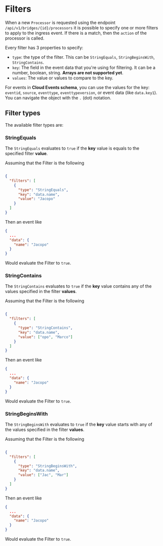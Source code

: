 # Filters

When a new `Processor` is requested using the endpoint `/api/v1/bridges/{id}/processors` it is possible to specify one or more filters to apply to the ingress event. If there is a match, then the `action` of the processor is called. 

Every filter has 3 properties to specify: 

- `type`: the type of the filter. This can be `StringEquals`, `StringBeginsWith`, `StringContains`.
- `key`: The field in the event data that you're using for filtering. It can be a number, boolean, string. **Arrays are not supported yet**.
- `values`: The value or values to compare to the key.

For events in **Cloud Events schema**, you can use the values for the key: `eventid`, `source`, `eventtype`, `eventtypeversion`, or event data (like `data.key1`). You can navigate the object with the `.` (dot) notation.

## Filter types

The available filter types are: 

### StringEquals

The `StringEquals` evaluates to `true` if the **key** value is equals to the specified filter **value**. 

Assuming that the Filter is the following 

```json

{
  "filters": [
    {
      "type": "StringEquals", 
      "key": "data.name",
      "value": "Jacopo"
    }
  ]
}
```

Then an event like 
```json
{
  ...
  "data": {
    "name": "Jacopo"
  }
}
```

Would evaluate the Filter to `true`.

### StringContains

The `StringContains` evaluates to `true` if the **key** value contains any of the values specified in the filter **values**.

Assuming that the Filter is the following

```json

{
  "filters": [
    {
      "type": "StringContains", 
      "key": "data.name",
      "value": ["opo", "Marco"]
    }
  ]
}
```

Then an event like
```json
{
  ...
  "data": {
    "name": "Jacopo"
  }
}
```

Would evaluate the Filter to `true`.

### StringBeginsWith

The `StringBeginsWith` evaluates to `true` if the **key** value starts with any of the values specified in the filter **values**.

Assuming that the Filter is the following

```json

{
  "filters": [
    {
      "type": "StringBeginsWith", 
      "key": "data.name",
      "value": ["Jac", "Mar"]
    }
  ]
}
```

Then an event like
```json
{
  ...
  "data": {
    "name": "Jacopo"
  }
}
```

Would evaluate the Filter to `true`.

